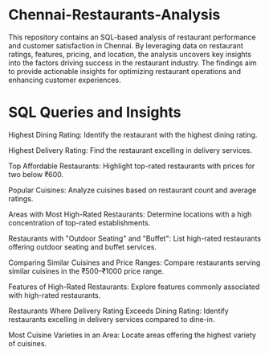 # Chennai-Restaurants-Analysis
This repository contains an SQL-based analysis of restaurant performance and customer satisfaction in Chennai. By leveraging data on restaurant ratings, features, pricing, and location, the analysis uncovers key insights into the factors driving success in the restaurant industry. The findings aim to provide actionable insights for optimizing restaurant operations and enhancing customer experiences.

# SQL Queries and Insights
Highest Dining Rating: Identify the restaurant with the highest dining rating.

Highest Delivery Rating: Find the restaurant excelling in delivery services.

Top Affordable Restaurants: Highlight top-rated restaurants with prices for two below ₹600.

Popular Cuisines: Analyze cuisines based on restaurant count and average ratings.

Areas with Most High-Rated Restaurants: Determine locations with a high concentration of top-rated establishments.

Restaurants with "Outdoor Seating" and "Buffet": List high-rated restaurants offering outdoor seating and buffet services.

Comparing Similar Cuisines and Price Ranges: Compare restaurants serving similar cuisines in the ₹500–₹1000 price range.

Features of High-Rated Restaurants: Explore features commonly associated with high-rated restaurants.

Restaurants Where Delivery Rating Exceeds Dining Rating: Identify restaurants excelling in delivery services compared to dine-in.

Most Cuisine Varieties in an Area: Locate areas offering the highest variety of cuisines.
